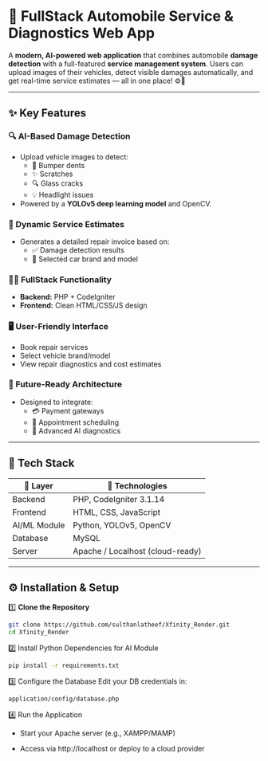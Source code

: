 # 🚗 FullStack Automobile Service & Diagnostics Web App

A **modern, AI-powered web application** that combines automobile **damage detection**
with a full-featured **service management system**. Users can upload images of their
vehicles, detect visible damages automatically, and get real-time service estimates — all in one place! ⚙️🧠

---

## ✨ Key Features

### 🔍 AI-Based Damage Detection
- Upload vehicle images to detect:
  - 🚙 Bumper dents  
  - ✨ Scratches  
  - 🔍 Glass cracks  
  - 💡 Headlight issues  
- Powered by a **YOLOv5 deep learning model** and OpenCV.

### 🧾 Dynamic Service Estimates
- Generates a detailed repair invoice based on:
  - ✅ Damage detection results  
  - 🚗 Selected car brand and model  

### 🧑‍💻 FullStack Functionality
- **Backend:** PHP + CodeIgniter  
- **Frontend:** Clean HTML/CSS/JS design  

### 🖥️ User-Friendly Interface
- Book repair services  
- Select vehicle brand/model  
- View repair diagnostics and cost estimates  

### 🚀 Future-Ready Architecture
- Designed to integrate:
  - 💳 Payment gateways  
  - 📅 Appointment scheduling  
  - 🧠 Advanced AI diagnostics  

---

## 🧰 Tech Stack

| 🧱 Layer      | 🧪 Technologies                  |
|---------------|----------------------------------|
| Backend       | PHP, CodeIgniter 3.1.14          |
| Frontend      | HTML, CSS, JavaScript            |
| AI/ML Module  | Python, YOLOv5, OpenCV           |
| Database      | MySQL                            |
| Server        | Apache / Localhost (cloud-ready) |

---

## ⚙️ Installation & Setup
1️⃣ **Clone the Repository**
```bash
git clone https://github.com/sulthanlatheef/Xfinity_Render.git
cd Xfinity_Render
```
2️⃣ Install Python Dependencies for AI Module
```bash
pip install -r requirements.txt

```
3️⃣ Configure the Database
Edit your DB credentials in:
```bash
application/config/database.php
```
4️⃣ Run the Application

  * Start your Apache server (e.g., XAMPP/MAMP)

  * Access via http://localhost or deploy to a cloud provider


